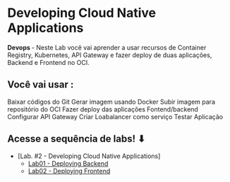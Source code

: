 # Developing Cloud Native Applications
<b> Devops </b> - Neste Lab você vai aprender a usar recursos de Container Registry, Kubernetes, API Gateway e fazer deploy de duas aplicações, Backend e Frontend no OCI. 

## Você vai usar  :
Baixar códigos do Git
Gerar imagem usando Docker
Subir imagem para repositório do OCI
Fazer deploy das aplicações Fontend/backend
Configurar API Gateway
Criar Loabalancer como serviço
Testar Aplicação


## Acesse a sequência de labs! ⬇
- [Lab. #2 - Developing Cloud Native Applications]
  - [Lab01 - Deploying Backend](./LAB01/README.md)
  - [Lab02 - Deploying Frontend](./LAB02/README.md)




